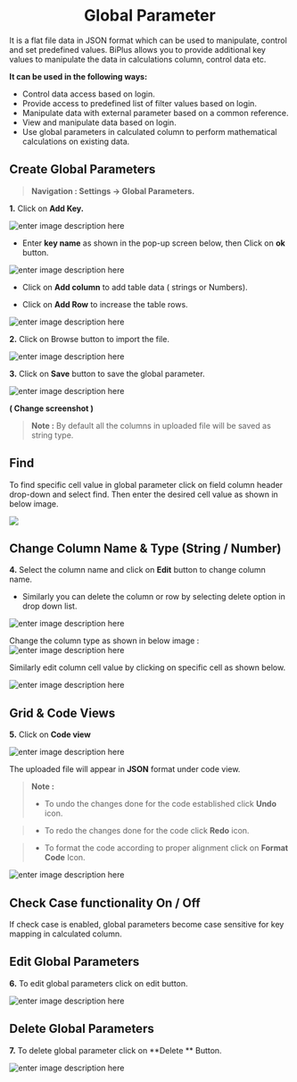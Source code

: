 <center><h1>Global Parameter</h1></center>

It is a flat file data in JSON format which can be used to manipulate, control and set predefined values.
BiPlus allows you to provide additional key values to manipulate the data in calculations column, control data etc. 
 
 **It can be used in the following ways:** 
- Control data access based on login.
- Provide access to predefined list of filter values based on login.
- Manipulate data with external parameter based on a common reference.
- View and manipulate data based on login.
- Use global parameters in calculated column to perform mathematical calculations on existing data.
 
## Create  Global Parameters

>**Navigation : Settings → Global Parameters.**

**1.** Click on **Add Key.**

![enter image description here](https://raw.githubusercontent.com/sv18042016/fp1/eb08bee2614e37797672ab46bd201d2f6211d09b/images/global+para.png)

-  Enter **key name** as shown in the pop-up screen below, then Click on **ok** button.

![enter image description here](https://raw.githubusercontent.com/sv18042016/fp1/af27c45cb55b5170d224482c0ac646b1093c8f1a/images/global+para2.png)

 - Click on **Add column** to add table data ( strings or Numbers).
 
 - Click on **Add Row** to increase the table rows.
 

![enter image description here](https://raw.githubusercontent.com/sv18042016/fp1/a0355c0670a5270bd78cc76161b7c49b3598d57f/images/gp1.png)

**2.** Click on Browse button to import the file.

![enter image description here](https://raw.githubusercontent.com/sv18042016/fp1/f71f9b749c89e85f559f47a1db84bdb638fbc9a4/images/global+para3.png)

**3.** Click on **Save** button to save the global parameter.

![enter image description here](https://raw.githubusercontent.com/sv18042016/fp1/0d67f9ee78d4ee5a69d2e8b8ae127088b07972f0/images/save_globar.png) 

**( Change screenshot )**

>**Note :** By default all the columns in uploaded file will be saved as string type. 

## Find

To find specific cell value in global parameter click on field column header drop-down and select find. Then enter the desired cell value as shown in below image.

![
](https://raw.githubusercontent.com/sv18042016/fp1/e2bd3416a3b95a70d6d930540867035049373b02/images/find_gp.png)


## Change Column Name & Type (String / Number)

**4.** Select the column name and click on **Edit** button to change column name. 
- Similarly you can delete the column or row by selecting delete option in drop down list.

![enter image description here](https://raw.githubusercontent.com/sv18042016/fp1/d9f487e8bcb13f913640bdce2a7030f7b519167a/images/para1.png)
 
 Change the column type as shown in below image :
 ![enter image description here](https://raw.githubusercontent.com/sv18042016/fp1/d9f487e8bcb13f913640bdce2a7030f7b519167a/images/para2.png)

Similarly edit column cell value by clicking on specific cell as shown below.

![enter image description here](https://raw.githubusercontent.com/sv18042016/fp1/90ce2c5c848ba57722a38cdfb7623b6037e12058/images/para3.png)


## Grid & Code Views

**5.** Click on **Code view** 

![enter image description here](https://raw.githubusercontent.com/sv18042016/fp1/90776aed8960274aaa61da1fdae760d4210c27ea/images/global_parameter.png)

The uploaded file will appear in **JSON** format under code view.

> **Note :** 
>- To undo the changes done for the code established click  **Undo** icon. 

>-  To redo the changes done for the code click  **Redo** icon.

> - To format the code according to proper alignment click on **Format Code** Icon.


![enter image description here](https://raw.githubusercontent.com/sv18042016/fp1/81d718b1b8f8fb86a5e9e622a08de17b9fde36a9/images/codeview.png)

## Check Case functionality On / Off

If check case is enabled, global parameters become case sensitive for key mapping in calculated column.

## Edit Global Parameters

**6.** To edit global parameters click on edit button.

![enter image description here](https://raw.githubusercontent.com/sv18042016/fp1/f62789b75b84744ac187a098b61d4fc8fb752053/images/edit_para.png)

## Delete Global Parameters

**7.** To delete global parameter click on **Delete ** Button.

![enter image description here](https://raw.githubusercontent.com/sv18042016/fp1/f62789b75b84744ac187a098b61d4fc8fb752053/images/delete_para.png)


<!--stackedit_data:
eyJoaXN0b3J5IjpbLTM0ODgyODE3OSwtMTcxNTc1MzI3NSw0OD
E1MjY0MTgsLTEzNDU5MjI3MDYsMjA0MTMzODE5MCwtMjY3Njcy
MTMsMjExNzYxNjkyMywtODk1MDkxODkwLDE2OTQzODc1OTUsLT
M5Njk0MjAwMSwxMjMxMzcwMjc5LC0xOTA3Nzc2ODQwLC0xODEx
MTE3ODY1LC05MDA1MDE2NjFdfQ==
-->